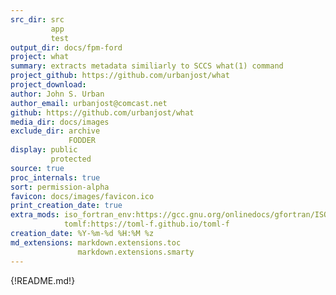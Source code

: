 ```yaml
---
src_dir: src
         app
         test
output_dir: docs/fpm-ford
project: what
summary: extracts metadata similiarly to SCCS what(1) command
project_github: https://github.com/urbanjost/what
project_download:
author: John S. Urban
author_email: urbanjost@comcast.net
github: https://github.com/urbanjost/what
media_dir: docs/images
exclude_dir: archive
             FODDER
display: public
         protected
source: true
proc_internals: true
sort: permission-alpha
favicon: docs/images/favicon.ico
print_creation_date: true
extra_mods: iso_fortran_env:https://gcc.gnu.org/onlinedocs/gfortran/ISO_005fFORTRAN_005fENV.html
            tomlf:https://toml-f.github.io/toml-f
creation_date: %Y-%m-%d %H:%M %z
md_extensions: markdown.extensions.toc
               markdown.extensions.smarty
---
```


{!README.md!}
